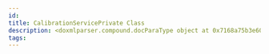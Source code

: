 ```yaml
---
id: 
title: CalibrationServicePrivate Class
description: <doxmlparser.compound.docParaType object at 0x7168a75b3e60>
tags:
---
```

